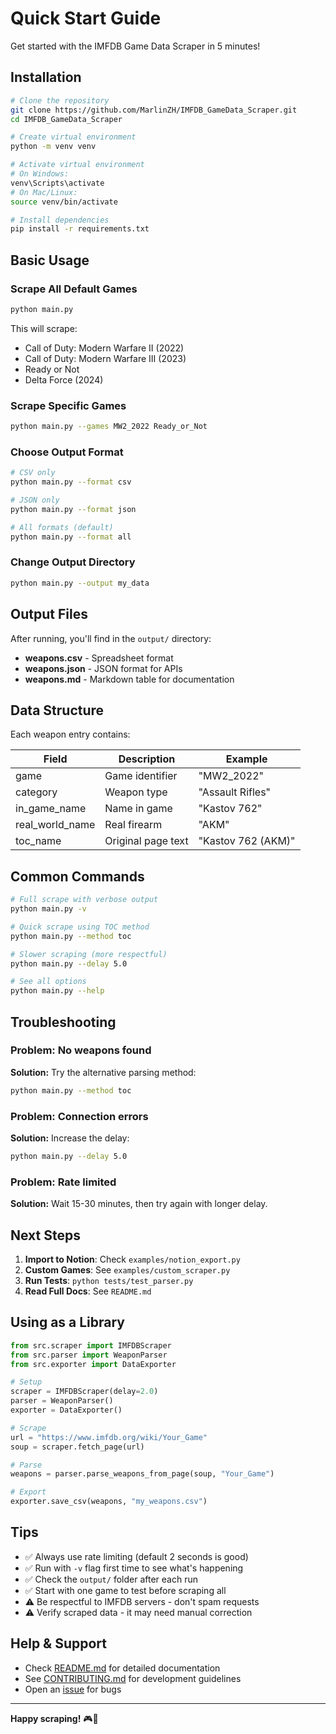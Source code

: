 # Quick Start Guide

Get started with the IMFDB Game Data Scraper in 5 minutes!

## Installation

```bash
# Clone the repository
git clone https://github.com/MarlinZH/IMFDB_GameData_Scraper.git
cd IMFDB_GameData_Scraper

# Create virtual environment
python -m venv venv

# Activate virtual environment
# On Windows:
venv\Scripts\activate
# On Mac/Linux:
source venv/bin/activate

# Install dependencies
pip install -r requirements.txt
```

## Basic Usage

### Scrape All Default Games

```bash
python main.py
```

This will scrape:
- Call of Duty: Modern Warfare II (2022)
- Call of Duty: Modern Warfare III (2023)
- Ready or Not
- Delta Force (2024)

### Scrape Specific Games

```bash
python main.py --games MW2_2022 Ready_or_Not
```

### Choose Output Format

```bash
# CSV only
python main.py --format csv

# JSON only
python main.py --format json

# All formats (default)
python main.py --format all
```

### Change Output Directory

```bash
python main.py --output my_data
```

## Output Files

After running, you'll find in the `output/` directory:

- **weapons.csv** - Spreadsheet format
- **weapons.json** - JSON format for APIs
- **weapons.md** - Markdown table for documentation

## Data Structure

Each weapon entry contains:

| Field | Description | Example |
|-------|-------------|---------|
| game | Game identifier | "MW2_2022" |
| category | Weapon type | "Assault Rifles" |
| in_game_name | Name in game | "Kastov 762" |
| real_world_name | Real firearm | "AKM" |
| toc_name | Original page text | "Kastov 762 (AKM)" |

## Common Commands

```bash
# Full scrape with verbose output
python main.py -v

# Quick scrape using TOC method
python main.py --method toc

# Slower scraping (more respectful)
python main.py --delay 5.0

# See all options
python main.py --help
```

## Troubleshooting

### Problem: No weapons found

**Solution:** Try the alternative parsing method:
```bash
python main.py --method toc
```

### Problem: Connection errors

**Solution:** Increase the delay:
```bash
python main.py --delay 5.0
```

### Problem: Rate limited

**Solution:** Wait 15-30 minutes, then try again with longer delay.

## Next Steps

1. **Import to Notion**: Check `examples/notion_export.py`
2. **Custom Games**: See `examples/custom_scraper.py`
3. **Run Tests**: `python tests/test_parser.py`
4. **Read Full Docs**: See `README.md`

## Using as a Library

```python
from src.scraper import IMFDBScraper
from src.parser import WeaponParser
from src.exporter import DataExporter

# Setup
scraper = IMFDBScraper(delay=2.0)
parser = WeaponParser()
exporter = DataExporter()

# Scrape
url = "https://www.imfdb.org/wiki/Your_Game"
soup = scraper.fetch_page(url)

# Parse
weapons = parser.parse_weapons_from_page(soup, "Your_Game")

# Export
exporter.save_csv(weapons, "my_weapons.csv")
```

## Tips

- ✅ Always use rate limiting (default 2 seconds is good)
- ✅ Run with `-v` flag first time to see what's happening
- ✅ Check the `output/` folder after each run
- ✅ Start with one game to test before scraping all
- ⚠️ Be respectful to IMFDB servers - don't spam requests
- ⚠️ Verify scraped data - it may need manual correction

## Help & Support

- Check [README.md](README.md) for detailed documentation
- See [CONTRIBUTING.md](CONTRIBUTING.md) for development guidelines
- Open an [issue](https://github.com/MarlinZH/IMFDB_GameData_Scraper/issues) for bugs

---

**Happy scraping!** 🎮🔫
